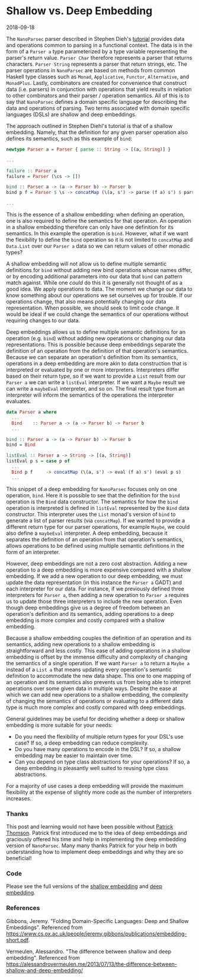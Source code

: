 # Shallow vs. Deep Embedding

2018-09-18

The `NanoParsec` parser described in Stephen Dieh's [tutorial](http://dev.stephendiehl.com/fun/002_parsers.html)
provides data and operations common to parsing in a functional context. The data is in the form of a `Parser a` type
parameterized by a type variable representing the parser's return value. `Parser Char` therefore represents a parser that returns
characters. `Parser String` represents a parser that return strings, etc. The parser operations in `NanoParsec` are based on methods
from common Haskell type classes such as `Monad`, `Applicative`, `Functor`, `Alternative`, and `MonadPlus`. Lastly, combinators are
created for convenience that construct data (i.e. parsers) in conjunction with operations that yield results in relation to other
combinators and their parser / operation semantics. All of this is to say that `NanoParsec` defines a domain specific language for
describing the data and operations of parsing. Two terms associated with domain specific languages (DSLs) are shallow and deep
embeddings.

The approach outlined in Stephen Diehl's tutorial is that of a shallow embedding. Namely, that the definition for any given parser operation also
defines its semantics, such as this example of `bind`:

```haskell
newtype Parser a = Parser { parse :: String -> [(a, String)] }

...

failure :: Parser a
failure = Parser (\cs -> [])

bind :: Parser a -> (a -> Parser b) -> Parser b
bind p f = Parser $ \s -> concatMap (\(a, s') -> parse (f a) s') $ parse p s

...
```

This is the essence of a shallow embedding: when defining an operation, one is also required to define the semantics for that operation.
An operation in a shallow embedding therefore can only have one definition for its semantics. In this example the operation is `bind`.
However, what if we want the flexibility to define the `bind` operation so it is not limited to `concatMap` and `Data.List` over our `Parser a` data so we can return values of other monadic types?

A shallow embedding will not allow us to define multiple semantic definitions for `bind` without adding new bind operations whose names differ, or by encoding
additional parameters into our data that `bind` can pattern match against. While one _could_ do this it is generally not thought of as a good idea. We apply
operations to data. The moment we change our data to know something about our operations we set ourselves up for trouble. If our operations change, that also means
potentially changing our data representation. When possible, we should seek to limit code change. It would be ideal if we could change the semantics of our operations
without requiring changes to our data.

Deep embeddings allows us to define multiple semantic definitions for an operation (e.g. `bind`) without adding new operations or changing our data representations.
This is possible because deep embeddings separate the definition of an operation from the definition of that operation's semantics. Because we can separate an
operation's definition from its semantics, operations in a deep embedding are more akin to data construction that is interpreted or evaluated by one or more interpreters.
Interpreters differ based on their return type, so if we want to provide a `List` result from our `Parser a` we can write a `listEval` interpreter. If we want a `Maybe`
result we can write a `maybeEval` interpreter, and so on. The final result type from an interpreter will inform the semantics of the operations the interpreter evaluates.

```haskell
data Parser a where
  ...
  Bind    :: Parser a -> (a -> Parser b) -> Parser b
  ...

bind :: Parser a -> (a -> Parser b) -> Parser b
bind = Bind

listEval :: Parser a -> String -> [(a, String)]
listEval p s = case p of
  ...
  Bind p f     -> concatMap (\(a, s') -> eval (f a) s') (eval p s)
  ...
```

This snippet of a deep embedding for `NanoParsec` focuses only on one operation, `bind`. Here it is possible to see that the definition for the `bind` operation
is the `Bind` data constructor. The semantics for how the `bind` operation is interpreted is defined in `listEval` represented by the `Bind` data constructor.
This interpreter uses the `List` monad's version of `bind` to generate a list of parser results (via `concatMap`). If we wanted to provide a different return type
for our parser operations, for example `Maybe`, we could also define a `maybeEval` interpreter. A deep embedding, because it separates the definition of an operation
from that operation's semantics, allows operations to be defined using multiple semantic definitions in the form of an interpreter.

However, deep embeddings are not a zero cost abstraction. Adding a new operation to a deep embedding is more expensive compared with a shallow embedding. If we add a
new operation to our deep embedding, we must update the data representation (in this instance the `Parser a` GADT) and each interpreter for our data. For instance,
if we previously defined three interpreters for `Parser a`, then adding a new operation to `Parser a` requires us to update those three interpreters to include the
new operation. Even though deep embeddings give us a degree of freedom between an operation's definition and its semantics, adding operations to a deep embedding is
more complex and costly compared with a shallow embedding.

Because a shallow embedding couples the definition of an operation and its semantics, adding new operations to a shallow embedding is straightforward and less costly. This
ease of adding operations in a shallow embedding is offset by the immense difficulty and complexity of changing the semantics of a single operation. If we want `Parser a` to
return a `Maybe a` instead of a `List a` that means updating every operation's semantic definition to accommodate the new data shape. This one to one mapping of an operation and
its semantics also prevents us from being able to interpret operations over some given data in multiple ways. Despite the ease at which we can add new operations to a shallow
embedding, the complexity of changing the semantics of operations or evaluating to a different data type is much more complex and costly compared with deep embeddings.

General guidelines may be useful for deciding whether a deep or shallow embedding is more suitable for your needs:

* Do you need the flexibility of multiple return types for your DSL's use case? If so, a deep embedding can reduce complexity.
* Do you have many operations to encode in the DSL? If so, a shallow embedding may be easier to maintain over time.
* Can you depend on type class abstractions for your operations? If so, a deep embedding is pleasantly well suited to reusing type class abstractions.

For a majority of use cases a deep embedding will provide the maximum flexibility at the expense of slightly more code as the number of interpreters increases.

### Thanks

This post and learning would not have been possible without [Patrick Thomson](https://github.com/patrickt). Patrick first introduced me to the idea of deep embeddings and
graciously offered his time and help in implementing the deep embedding version of `NanoParsec`. Many many thanks Patrick for your help in both understanding how to implement
deep embeddings and why they are so beneficial!

### Code

Please see the full versions of the [shallow embedding](https://github.com/rewinfrey/lip/blob/master/src/Data/Parser/ShallowNanoParsec.hs) and [deep embedding](https://github.com/rewinfrey/lip/blob/master/src/Data/Parser/DeepNanoParsec.hs).

### References

Gibbons, Jeremy. "Folding Domain-Specific Languages: Deep and Shallow Embeddings". Referenced from https://www.cs.ox.ac.uk/people/jeremy.gibbons/publications/embedding-short.pdf.

Vermeulen, Alessandro. "The difference between shallow and deep embedding". Referenced from https://alessandrovermeulen.me/2013/07/13/the-difference-between-shallow-and-deep-embedding/
